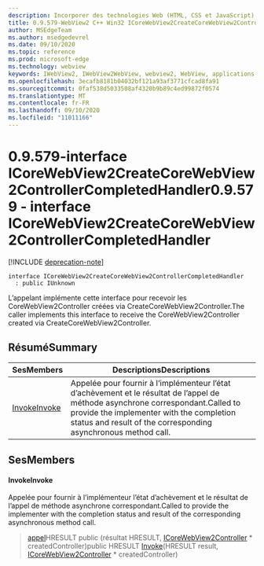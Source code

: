 ```yaml
---
description: Incorporer des technologies Web (HTML, CSS et JavaScript) dans vos applications natives avec le contrôle Microsoft Edge WebView2
title: 0.9.579-WebView2 C++ Win32 ICoreWebView2CreateCoreWebView2ControllerCompletedHandler
author: MSEdgeTeam
ms.author: msedgedevrel
ms.date: 09/10/2020
ms.topic: reference
ms.prod: microsoft-edge
ms.technology: webview
keywords: IWebView2, IWebView2WebView, webview2, WebView, applications Win32, Win32, Edge, ICoreWebView2, ICoreWebView2Controller, contrôle de navigateur, html Edge, ICoreWebView2CreateCoreWebView2ControllerCompletedHandler
ms.openlocfilehash: 3ecafb8181b04032bf121a93af3771cfcad8fa91
ms.sourcegitcommit: 0faf538d5033508af4320b9b89c4ed99872f0574
ms.translationtype: MT
ms.contentlocale: fr-FR
ms.lasthandoff: 09/10/2020
ms.locfileid: "11011166"
---
```

# <span data-ttu-id="f537d-104">0.9.579-interface ICoreWebView2CreateCoreWebView2ControllerCompletedHandler</span><span class="sxs-lookup"><span data-stu-id="f537d-104">0.9.579 - interface ICoreWebView2CreateCoreWebView2ControllerCompletedHandler</span></span> 

[!INCLUDE [deprecation-note](../../includes/deprecation-note.md)]

```
interface ICoreWebView2CreateCoreWebView2ControllerCompletedHandler
  : public IUnknown
```

<span data-ttu-id="f537d-105">L’appelant implémente cette interface pour recevoir les CoreWebView2Controller créées via CreateCoreWebView2Controller.</span><span class="sxs-lookup"><span data-stu-id="f537d-105">The caller implements this interface to receive the CoreWebView2Controller created via CreateCoreWebView2Controller.</span></span>

## <span data-ttu-id="f537d-106">Résumé</span><span class="sxs-lookup"><span data-stu-id="f537d-106">Summary</span></span>

 <span data-ttu-id="f537d-107">Ses</span><span class="sxs-lookup"><span data-stu-id="f537d-107">Members</span></span>                        | <span data-ttu-id="f537d-108">Descriptions</span><span class="sxs-lookup"><span data-stu-id="f537d-108">Descriptions</span></span>
--------------------------------|---------------------------------------------
[<span data-ttu-id="f537d-109">Invoke</span><span class="sxs-lookup"><span data-stu-id="f537d-109">Invoke</span></span>](#invoke) | <span data-ttu-id="f537d-110">Appelée pour fournir à l’implémenteur l’état d’achèvement et le résultat de l’appel de méthode asynchrone correspondant.</span><span class="sxs-lookup"><span data-stu-id="f537d-110">Called to provide the implementer with the completion status and result of the corresponding asynchronous method call.</span></span>

## <span data-ttu-id="f537d-111">Ses</span><span class="sxs-lookup"><span data-stu-id="f537d-111">Members</span></span>

#### <span data-ttu-id="f537d-112">Invoke</span><span class="sxs-lookup"><span data-stu-id="f537d-112">Invoke</span></span> 

<span data-ttu-id="f537d-113">Appelée pour fournir à l’implémenteur l’état d’achèvement et le résultat de l’appel de méthode asynchrone correspondant.</span><span class="sxs-lookup"><span data-stu-id="f537d-113">Called to provide the implementer with the completion status and result of the corresponding asynchronous method call.</span></span>

> <span data-ttu-id="f537d-114">[appel](#invoke)HRESULT public (résultat HRESULT, [ICoreWebView2Controller](icorewebview2controller.md) \* createdController)</span><span class="sxs-lookup"><span data-stu-id="f537d-114">public HRESULT [Invoke](#invoke)(HRESULT result, [ICoreWebView2Controller](icorewebview2controller.md) \* createdController)</span></span>

